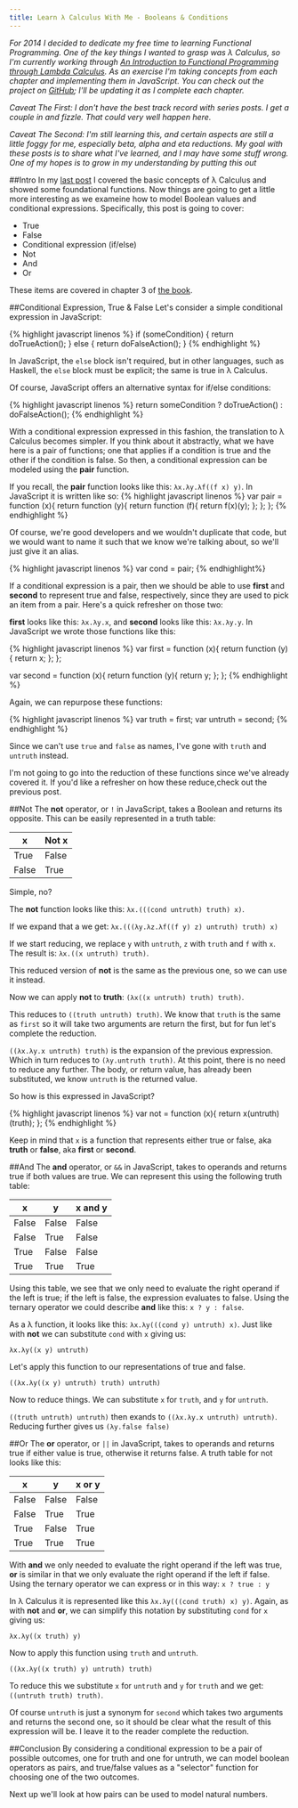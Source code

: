 ```yaml
---
title: Learn λ Calculus With Me - Booleans & Conditions
---
```

_For 2014 I decided to dedicate my free time to learning Functional Programming.
One of the key things I wanted to grasp was λ Calculus, so I'm currently working
through [An Introduction to Functional Programming through Lambda Calculus](http://www.amazon.com/gp/product/0486478831).
As an exercise I'm taking concepts from each chapter and implementing them in
JavaScript. You can check out the project on
[GitHub](https://github.com/wilhelmson/lambdajs); I'll be updating it as I
complete each chapter._

_Caveat The First: I don't have the best track record with series posts. I get
a couple in and fizzle. That could very well happen here._

_Caveat The Second: I'm still learning this, and certain aspects are still a
little foggy for me, especially beta, alpha and eta reductions. My goal with
these posts is to share what I've learned, and I may have some stuff wrong.
One of my hopes is to grow in my understanding by putting this out_

##Intro
In my [last post](/blog/learn-lambda-with-me-pt1.html) I covered the basic
concepts of λ Calculus and showed some foundational functions. Now things are
going to get a little more interesting as we exameine how to model Boolean values
and conditional expressions. Specifically, this post is going to cover:

  - True
  - False
  - Conditional expression (if/else)
  - Not
  - And
  - Or

These items are covered in chapter 3 of [the book](http://www.amazon.com/gp/product/0486478831).

##Conditional Expression, True & False
Let's consider a simple conditional expression in JavaScript:

{% highlight javascript linenos %}
if (someCondition) {
  return doTrueAction();
} else {
  return doFalseAction();
}
{% endhighlight %}

In JavaScript, the ```else``` block isn't required, but in other languages, such as
Haskell, the ```else``` block must be explicit; the same is true in λ Calculus.

Of course, JavaScript offers an alternative syntax for if/else conditions:

{% highlight javascript linenos %}
return someCondition ? doTrueAction() : doFalseAction();
{% endhighlight %}

With a conditional expression expressed in this fashion, the translation to λ
Calculus becomes simpler. If you think about it abstractly, what we have here is
a pair of functions; one that applies if a condition is true and the other if the
condition is false. So then, a conditional expression can be modeled using the
**pair** function.

If you recall, the **pair** function looks like this: ```λx.λy.λf((f x) y)```.
In JavaScript it is written like so:
{% highlight javascript linenos %}
var pair = function (x){
  return function (y){
    return function (f){
      return f(x)(y);
    };
  };
};
{% endhighlight %}

Of course, we're good developers and we wouldn't duplicate that code, but we
would want to name it such that we know we're talking about, so we'll just give
it an alias.

{% highlight javascript linenos %}
var cond = pair;
{% endhighlight%}

If a conditional expression is a pair, then we should be able to use **first**
and **second** to represent true and false, respectively, since they are used
to pick an item from a pair. Here's a quick refresher on those two:

**first** looks like this:  ```λx.λy.x```, and **second** looks like this: ```λx.λy.y```.
In JavaScript we wrote those functions like this:

{% highlight javascript linenos %}
var first = function (x){
  return function (y){
    return x;
  };
};

var second = function (x){
  return function (y){
    return y;
  };
};
{% endhighlight %}

Again, we can repurpose these functions:

{% highlight javascript linenos %}
var truth = first;
var untruth = second;
{% endhighlight %}

Since we can't use ```true``` and ```false``` as names, I've gone with ```truth```
and ```untruth``` instead.

I'm not going to go into the reduction of these functions since we've already covered it.
If you'd like a refresher on how these reduce,check out the previous post.

##Not
The **not** operator, or ```!``` in JavaScript, takes a Boolean and returns its opposite.
This can be easily represented in a truth table:

<table>
  <thead>
    <tr>
      <th>x</th>
      <th>Not x</th>
    </tr>
  </thead>
  <tbody>
    <tr>
      <td>True</td>
      <td>False</td>
    </tr>
    <tr>
      <td>False</td>
      <td>True</td>
    </tr>
  </tbody>
</table>

Simple, no?

The **not** function looks like this: ```λx.(((cond untruth) truth) x)```.

If we expand that a we get: ```λx.(((λy.λz.λf((f y) z) untruth) truth) x)```

If we start reducing, we replace ```y``` with ```untruth```, ```z``` with ```truth```
and ```f``` with ```x```. The result is: ```λx.((x untruth) truth)```.

This reduced version of **not** is the same as the previous one, so we can use
it instead.

Now we can apply **not** to **truth**: ```(λx((x untruth) truth) truth)```.

This reduces to ```((truth untruth) truth)```. We know that ```truth``` is the same
as ```first``` so it will take two arguments are return the first, but for fun
let's complete the reduction.

```((λx.λy.x untruth) truth)``` is the expansion of the previous expression. Which
in turn reduces to ```(λy.untruth truth)```. At this point, there is no need to reduce
any further. The body, or return value, has already been substituted, we know
```untruth``` is the returned value.

So how is this expressed in JavaScript?

{% highlight javascript linenos %}
var not = function (x){
  return x(untruth)(truth);
};
{% endhighlight %}

Keep in mind that ```x``` is a function that represents either true or false, aka **truth**
or **false**, aka **first** or **second**.

##And
The **and** operator, or ```&&``` in JavaScript, takes to operands and returns true if
both values are true. We can represent this using the following truth table:

<table>
  <thead>
    <tr>
      <th>x</th>
      <th>y</th>
      <th>x and y</th>
    </tr>
  </thead>
  <tbody>
    <tr>
      <td>False</td>
      <td>False</td>
      <td>False</td>
    </tr>
    <tr>
      <td>False</td>
      <td>True</td>
      <td>False</td>
    </tr>
    <tr>
      <td>True</td>
      <td>False</td>
      <td>False</td>
    </tr>
    <tr>
      <td>True</td>
      <td>True</td>
      <td>True</td>
    </tr>
  </tbody>
</table>

Using this table, we see that we only need to evaluate the right operand if the left
is true; if the left is false, the expression evaluates to false. Using the ternary
operator we could describe **and** like this: ```x ? y : false```.

As a λ function, it looks like this: ```λx.λy(((cond y) untruth) x)```. Just like with
**not** we can substitute ```cond``` with ```x``` giving us:

```λx.λy((x y) untruth)```

Let's apply this function to our representations of true and false.

```((λx.λy((x y) untruth) truth) untruth)```

Now to reduce things. We can substitute ```x``` for ```truth```, and ```y``` for
```untruth```.

```((truth untruth) untruth)``` then exands to ```((λx.λy.x untruth) untruth)```. Reducing
further gives us ```(λy.false false)```


##Or
The **or** operator, or ```||``` in JavaScript, takes to operands and returns true if
either value is true, otherwise it returns false. A truth table for not looks like this:

<table>
  <thead>
    <tr>
      <th>x</th>
      <th>y</th>
      <th>x or y</th>
    </tr>
  </thead>
  <tbody>
    <tr>
      <td>False</td>
      <td>False</td>
      <td>False</td>
    </tr>
    <tr>
      <td>False</td>
      <td>True</td>
      <td>True</td>
    </tr>
    <tr>
      <td>True</td>
      <td>False</td>
      <td>True</td>
    </tr>
    <tr>
      <td>True</td>
      <td>True</td>
      <td>True</td>
    </tr>
  </tbody>
</table>

With **and** we only needed to evaluate the right operand if the left was true,
**or** is similar in that we only evaluate the right operand if the left if false.
Using the ternary operator we can express or in this way: ```x ? true : y```

In λ Calculus it is represented like this ```λx.λy(((cond truth) x) y)```. Again,
as with **not** and **or**, we can simplify this notation by substituting ```cond```
for ```x``` giving us:

```λx.λy((x truth) y)```

Now to apply this function using ```truth``` and ```untruth```.

```((λx.λy((x truth) y) untruth) truth)```

To reduce this we substitute ```x``` for ```untruth``` and ```y``` for ```truth```
and we get:```((untruth truth) truth)```.

Of course ```untruth``` is just a synonym for ```second``` which takes two arguments
and returns the second one, so it should be clear what the result of this expression
will be. I leave it to the reader complete the reduction.

##Conclusion
By considering a conditional expression to be a pair of possible outcomes, one for truth
and one for untruth, we can model boolean operators as pairs, and true/false
values as a "selector" function for choosing one of the two outcomes.

Next up we'll look at how pairs can be used to model natural numbers.
